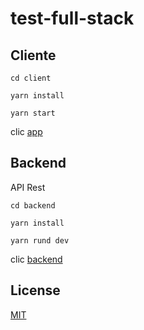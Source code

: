 # test-full-stack

## Cliente
```
cd client

yarn install

yarn start

```

clic [app](http://localhost:3000)

## Backend

API Rest

```
cd backend

yarn install

yarn rund dev
```

clic [backend](http://localhost:3000)




## License
[MIT](https://choosealicense.com/licenses/mit/)